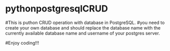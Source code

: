 # pythonpostgresqlCRUD

#This is puthon CRUD operation with database in PostgreSQL.
#you  need to create your own database and should replace the database name with the currently available database name and username of your postgres server.

#Enjoy coding!!!
